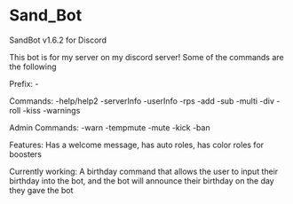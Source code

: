 # Sand_Bot
SandBot v1.6.2 for Discord

This bot is for my server on my discord server!
Some of the commands are the following

Prefix: -

Commands:
-help/help2
-serverInfo
-userInfo
-rps
-add
-sub
-multi
-div
-roll
-kiss
-warnings

Admin Commands:
-warn
-tempmute
-mute
-kick
-ban


Features:
Has a welcome message,
has auto roles,
has color roles for boosters

Currently working:
A birthday command that allows the user to input their birthday into the bot, and the bot will announce their birthday on the day they gave the bot
